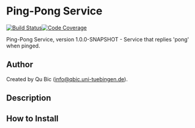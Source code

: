 # Ping-Pong Service

[![Build Status](https://travis-ci.com/qbicsoftware/ping-pong-service.svg?branch=master)](https://travis-ci.com/qbicsoftware/ping-pong-service)[![Code Coverage]( https://codecov.io/gh/qbicsoftware/ping-pong-service/branch/master/graph/badge.svg)](https://codecov.io/gh/qbicsoftware/ping-pong-service)

Ping-Pong Service, version 1.0.0-SNAPSHOT - Service that replies 'pong' when pinged.

## Author

Created by Qu Bic (info@qbic.uni-tuebingen.de).

## Description

## How to Install
